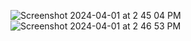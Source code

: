 ![Screenshot 2024-04-01 at 2 45 04 PM](https://github.com/NisargPatelDev/gmce.com/assets/80249414/4c953c59-2e1d-48b5-be7c-c6eb291bf0cf)
![Screenshot 2024-04-01 at 2 46 53 PM](https://github.com/NisargPatelDev/gmce.com/assets/80249414/817eb2e7-9d31-45dc-a524-ddd1d9461c59)
